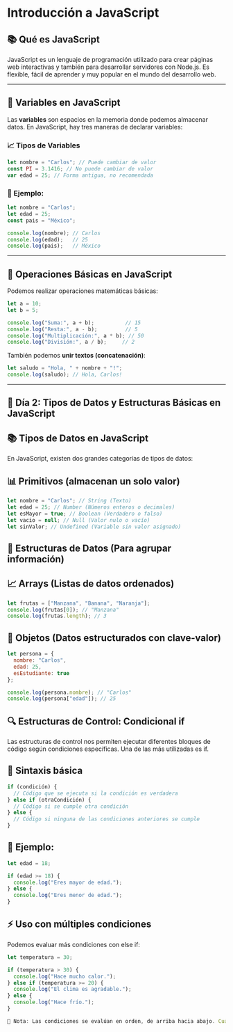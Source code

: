 # Introducción a JavaScript

## 📚 Qué es JavaScript
JavaScript es un lenguaje de programación utilizado para crear páginas web interactivas y también para desarrollar servidores con Node.js. Es flexible, fácil de aprender y muy popular en el mundo del desarrollo web.

---

## 📌 Variables en JavaScript
Las **variables** son espacios en la memoria donde podemos almacenar datos. En JavaScript, hay tres maneras de declarar variables:

### 📈 Tipos de Variables
```js
let nombre = "Carlos"; // Puede cambiar de valor
const PI = 3.1416; // No puede cambiar de valor
var edad = 25; // Forma antigua, no recomendada
```

### 🔧 Ejemplo:
```js
let nombre = "Carlos";
let edad = 25;
const pais = "México";

console.log(nombre); // Carlos
console.log(edad);   // 25
console.log(pais);   // México
```

---

## 💪 Operaciones Básicas en JavaScript
Podemos realizar operaciones matemáticas básicas:

```js
let a = 10;
let b = 5;

console.log("Suma:", a + b);          // 15
console.log("Resta:", a - b);         // 5
console.log("Multiplicación:", a * b); // 50
console.log("División:", a / b);     // 2
```

También podemos **unir textos (concatenación)**:
```js
let saludo = "Hola, " + nombre + "!";
console.log(saludo); // Hola, Carlos!
```

---

## 📅 Día 2: Tipos de Datos y Estructuras Básicas en JavaScript

## 📚 Tipos de Datos en JavaScript

En JavaScript, existen dos grandes categorías de tipos de datos:

## 📊 Primitivos (almacenan un solo valor)

```js
let nombre = "Carlos"; // String (Texto)
let edad = 25; // Number (Números enteros o decimales)
let esMayor = true; // Boolean (Verdadero o falso)
let vacio = null; // Null (Valor nulo o vacío)
let sinValor; // Undefined (Variable sin valor asignado)
```

## 🔧 Estructuras de Datos (Para agrupar información)

## 📈 Arrays (Listas de datos ordenados)

```js
let frutas = ["Manzana", "Banana", "Naranja"];
console.log(frutas[0]); // "Manzana"
console.log(frutas.length); // 3
```

## 🔧 Objetos (Datos estructurados con clave-valor)

```js
let persona = {
  nombre: "Carlos",
  edad: 25,
  esEstudiante: true
};

console.log(persona.nombre); // "Carlos"
console.log(persona["edad"]); // 25
```


## 🔍 Estructuras de Control: Condicional if

Las estructuras de control nos permiten ejecutar diferentes bloques de código según condiciones específicas. Una de las más utilizadas es if.

## 📌 Sintaxis básica

```js
if (condición) {
  // Código que se ejecuta si la condición es verdadera
} else if (otraCondición) {
  // Código si se cumple otra condición
} else {
  // Código si ninguna de las condiciones anteriores se cumple
}
```

## 🔧 Ejemplo:

```js
let edad = 18;

if (edad >= 18) {
  console.log("Eres mayor de edad.");
} else {
  console.log("Eres menor de edad.");
}
```

## ⚡ Uso con múltiples condiciones

Podemos evaluar más condiciones con else if:

```js
let temperatura = 30;

if (temperatura > 30) {
  console.log("Hace mucho calor.");
} else if (temperatura >= 20) {
  console.log("El clima es agradable.");
} else {
  console.log("Hace frío.");
}

📌 Nota: Las condiciones se evalúan en orden, de arriba hacia abajo. Cuando una se cumple, el resto se ignora.
